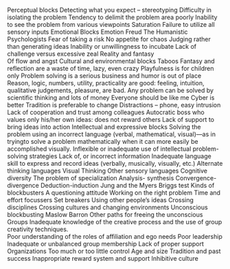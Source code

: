 Perceptual blocks
            Detecting what you expect – stereotyping
            Difficulty in isolating the problem
            Tendency to delimit the problem area poorly
            Inability to see the problem from various viewpoints
            Saturation
            Failure to utilize all sensory inputs
Emotional Blocks
             Emotion
             Freud
             The Humanistic Psychologists
             Fear of taking a risk
             No appetite for chaos
            Judging rather than generating ideas
            Inability or unwillingness to incubate
            Lack of challenge versus excessive zeal
            Reality and fantasy           
            Of flow and angst
Cultural and environmental blocks
            Taboos
            Fantasy and reflection are a waste of time, lazy, even crazy
            Playfulness is for children only
            Problem solving is a serious business and humor is out of place
            Reason, logic, numbers, utility, practicality are good: feeling,  intuition,   qualitative                judgements, pleasure, are bad.
            Any problem can be solved by scientific thinking and lots of money
            Everyone should be like me
            Cyber is better
            Tradition is preferable to change
            Distractions – phone, easy intrusion
            Lack of cooperation and trust among colleagues
            Autocratic boss who values only his/her own ideas: does not reward others
            Lack of support to bring ideas into action
Intellectual and expressive blocks
            Solving the problem using an incorrect language (verbal, mathematical, visual)—as in
            tryingto solve a problem mathematically when it can more easily be accomplished
            visually.
            Inflexible or inadequate use of intellectual problem-solving strategies
            Lack of, or incorrect information
            Inadequate language skill to express and record ideas (verbally,  musically, visually, etc.)
Alternate thinking languages
           Visual Thinking
           Other sensory languages
           Cognitive diversity
           The problem of specialization
           Analysis- synthesis
           Convergence-divergence
           Deduction-induction
          Jung and the Myers Briggs test
Kinds of blockbusters
          A questioning attitude
         Working on the right problem
         Time and effort focussers
         Set breakers
        Using other people’s ideas
        Crossing disciplines
        Crossing cultures and changing environments
        Unconscious blockbusting
        Maslow
        Barron
        Other paths for freeing the unconscious
Groups
        Inadequate knowledge of the creative process and the use of group creativity   techniques.      
        Poor understanding of the roles of affiliation and ego needs
        Poor leadership
        Inadequate or unbalanced group membership
       Lack of proper support
Organizations
       Too much or too little control
       Age and size
       Tradition and past success
       Inappropriate reward system and support
       Inhibitive culture 